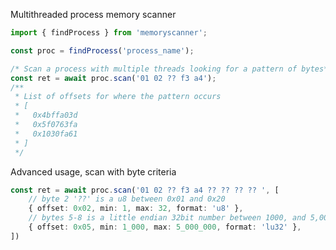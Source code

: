 Multithreaded process memory scanner

```typescript
import { findProcess } from 'memoryscanner';

const proc = findProcess('process_name');

/* Scan a process with multiple threads looking for a pattern of bytes*/
const ret = await proc.scan('01 02 ?? f3 a4');
/**
 * List of offsets for where the pattern occurs
 * [
 *   0x4bffa03d
 *   0x5f0763fa
 *   0x1030fa61
 * ]
 */

```

Advanced usage, scan with byte criteria

```typescript
const ret = await proc.scan('01 02 ?? f3 a4 ?? ?? ?? ?? ', [
    // byte 2 '??' is a u8 between 0x01 and 0x20
    { offset: 0x02, min: 1, max: 32, format: 'u8' },
    // bytes 5-8 is a little endian 32bit number between 1000, and 5,000,000
    { offset: 0x05, min: 1_000, max: 5_000_000, format: 'lu32' },
])
```
